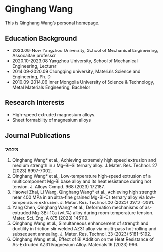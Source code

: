 # Qinghang Wang
This is Qinghang Wang's personal [homepage](https://zejiang-unsw.github.io/).

## Education Background
* 2023.08-Now                Yangzhou University,  School of Mechanical Engineering,  Assocaitae professor
* 2020.10-2023.08            Yangzhou University,  School of Mechanical Engineering,  Lecturer
* 2014.09-2020.09           Chongqing university,  Materials Science and Engineering, Ph. D
* 2010.09-2014.06    Inner Mongolia University of Science & Technology,  Metal Materials Engineering,  Bachelor

## Research Interests
* High-speed extruded magnesium alloys. 
* Sheet formability of magnesium alloys

## Journal Publications
### 2023
1)	Qinghang Wang* et al., Achieving extremely high speed extrusion and medium strength in a Mg–Bi–Si ternary alloy. J. Mater. Res. Technol. 27 (2023) 6997-7002.
2)	Qinghang Wang* et al., Low-temperature high-speed extrusion of a multicomponent Mg–Bi base alloy and its heat resistance during hot tension. J. Alloys Compd. 968 (2023) 172187.
3)	Haowei Zhai, Li Wang, Qinghang Wang* et al., Achieving high strength near 400 MPa in an ultra-fine grained Mg-Bi-Ca ternary alloy via low-temperature extrusion. J. Mater. Res. Technol. 26 (2023) 3973 -3991.
4)	Yang Chen, Qinghang Wang* et al., Deformation mechanisms of as-extruded Mg–3Bi–1Ca (wt.%) alloy during room-temperature tension. Mater. Sci. Eng. A 875 (2023) 145119.
5)	Qinghang Wang et al., Simultaneous enhancement of strength and ductility in friction stir welded AZ31 alloy via multi-pass hot-rolling and subsequent annealing. J. Mater. Res. Technol. 23 (2023) 5181-5192.
6)	Qinghang Wang et al., Effect of Bi Addition on the Heat Resistance of As-Extruded AZ31 Magnesium Alloy. Materials 16 (2023) 996. 

